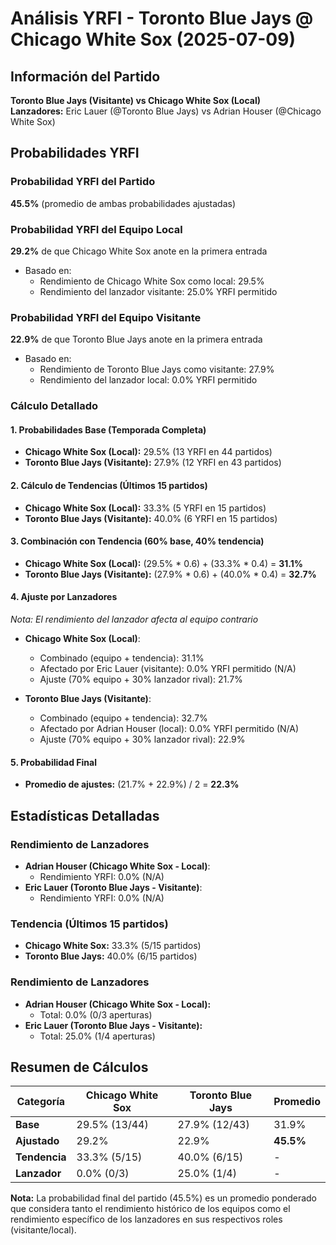 # Análisis YRFI - Toronto Blue Jays @ Chicago White Sox (2025-07-09)

## Información del Partido
**Toronto Blue Jays (Visitante) vs Chicago White Sox (Local)**  
**Lanzadores:** Eric Lauer (@Toronto Blue Jays) vs Adrian Houser (@Chicago White Sox)

## Probabilidades YRFI

### Probabilidad YRFI del Partido
**45.5%** (promedio de ambas probabilidades ajustadas)

### Probabilidad YRFI del Equipo Local
**29.2%** de que Chicago White Sox anote en la primera entrada
- Basado en:
  - Rendimiento de Chicago White Sox como local: 29.5%
  - Rendimiento del lanzador visitante: 25.0% YRFI permitido

### Probabilidad YRFI del Equipo Visitante
**22.9%** de que Toronto Blue Jays anote en la primera entrada
- Basado en:
  - Rendimiento de Toronto Blue Jays como visitante: 27.9%
  - Rendimiento del lanzador local: 0.0% YRFI permitido

### Cálculo Detallado

#### 1. Probabilidades Base (Temporada Completa)
- **Chicago White Sox (Local):** 29.5% (13 YRFI en 44 partidos)
- **Toronto Blue Jays (Visitante):** 27.9% (12 YRFI en 43 partidos)

#### 2. Cálculo de Tendencias (Últimos 15 partidos)
- **Chicago White Sox (Local):** 33.3% (5 YRFI en 15 partidos)
- **Toronto Blue Jays (Visitante):** 40.0% (6 YRFI en 15 partidos)

#### 3. Combinación con Tendencia (60% base, 40% tendencia)
- **Chicago White Sox (Local):** (29.5% * 0.6) + (33.3% * 0.4) = **31.1%**
- **Toronto Blue Jays (Visitante):** (27.9% * 0.6) + (40.0% * 0.4) = **32.7%**

#### 4. Ajuste por Lanzadores
*Nota: El rendimiento del lanzador afecta al equipo contrario*

- **Chicago White Sox (Local)**:
  - Combinado (equipo + tendencia): 31.1%
  - Afectado por Eric Lauer (visitante): 0.0% YRFI permitido (N/A)
  - Ajuste (70% equipo + 30% lanzador rival): 21.7%

- **Toronto Blue Jays (Visitante)**:
  - Combinado (equipo + tendencia): 32.7%
  - Afectado por Adrian Houser (local): 0.0% YRFI permitido (N/A)
  - Ajuste (70% equipo + 30% lanzador rival): 22.9%

#### 5. Probabilidad Final
- **Promedio de ajustes:** (21.7% + 22.9%) / 2 = **22.3%**

## Estadísticas Detalladas


### Rendimiento de Lanzadores
- **Adrian Houser (Chicago White Sox - Local)**:
  - Rendimiento YRFI: 0.0% (N/A)
- **Eric Lauer (Toronto Blue Jays - Visitante)**:
  - Rendimiento YRFI: 0.0% (N/A)
### Tendencia (Últimos 15 partidos)
- **Chicago White Sox:** 33.3% (5/15 partidos)
- **Toronto Blue Jays:** 40.0% (6/15 partidos)

### Rendimiento de Lanzadores
- **Adrian Houser (Chicago White Sox - Local):**
  - Total: 0.0% (0/3 aperturas)
- **Eric Lauer (Toronto Blue Jays - Visitante):**
  - Total: 25.0% (1/4 aperturas)

## Resumen de Cálculos
| Categoría | Chicago White Sox    | Toronto Blue Jays    | Promedio |
|-----------|----------------------|----------------------|----------|
| **Base** | 29.5% (13/44) | 27.9% (12/43) | 31.9% |
| **Ajustado** | 29.2% | 22.9% | **45.5%** |
| **Tendencia** | 33.3% (5/15) | 40.0% (6/15) | - |
| **Lanzador** | 0.0% (0/3) | 25.0% (1/4) | - |

**Nota:** La probabilidad final del partido (45.5%) es un promedio ponderado que considera tanto el rendimiento histórico de los equipos como el rendimiento específico de los lanzadores en sus respectivos roles (visitante/local).